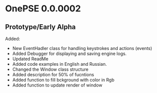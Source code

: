 # OnePSE 0.0.0002
## Prototype/Early Alpha

Added:
- New EventHadler class for handling keystrokes and actions (events)
- Added Debugger for displaying and saving engine logs.
- Updated ReadMe
- Added code examples in English and Russian.
- Changed the Window class structure
- Added description for 50% of fucntions
- Added function to fill bckground with color in Rgb
- Added function to update render of window
